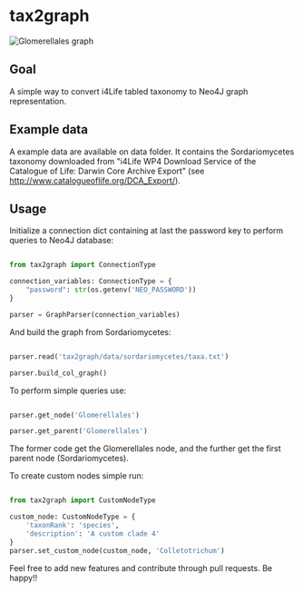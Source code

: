 # tax2graph

![Glomerellales graph](https://github.com/sgelias/tax2graph/blob/master/tax2graph/data/glomerellales-graph.png)

## Goal

A simple way to convert i4Life tabled taxonomy to Neo4J graph representation.

## Example data

A example data are available on data folder. It contains the Sordariomycetes taxonomy downloaded from "i4Life WP4 Download Service of the Catalogue of Life:
Darwin Core Archive Export" (see http://www.catalogueoflife.org/DCA_Export/).

## Usage

Initialize a connection dict containing at last the password key to perform queries to Neo4J database:

```python

from tax2graph import ConnectionType

connection_variables: ConnectionType = {
    "password": str(os.getenv('NEO_PASSWORD'))
}

parser = GraphParser(connection_variables)

```

And build the graph from Sordariomycetes:


```python

parser.read('tax2graph/data/sordariomycetes/taxa.txt')

parser.build_col_graph()

```

To perform simple queries use:

```python

parser.get_node('Glomerellales')

parser.get_parent('Glomerellales')

```

The former code get the Glomerellales node, and the further get the first parent node (Sordariomycetes).

To create custom nodes simple run:

```python

from tax2graph import CustomNodeType

custom_node: CustomNodeType = {
    'taxonRank': 'species',
    'description': 'A custom clade 4'
}
parser.set_custom_node(custom_node, 'Colletotrichum')

```

Feel free to add new features and contribute through pull requests. Be happy!!
